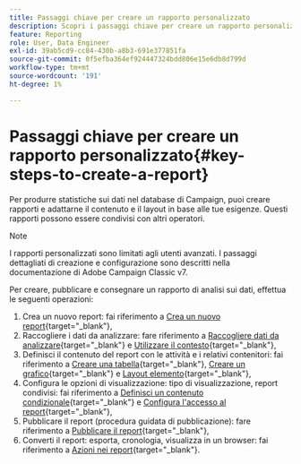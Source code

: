 ```yaml
---
title: Passaggi chiave per creare un rapporto personalizzato
description: Scopri i passaggi chiave per creare un rapporto personalizzato
feature: Reporting
role: User, Data Engineer
exl-id: 39ab5cd9-cc84-430b-a8b3-691e377851fa
source-git-commit: 0f5efba364ef924447324bdd806e15e6db8d799d
workflow-type: tm+mt
source-wordcount: '191'
ht-degree: 1%

---
```


# Passaggi chiave per creare un rapporto personalizzato{#key-steps-to-create-a-report}

Per produrre statistiche sui dati nel database di Campaign, puoi creare rapporti e adattarne il contenuto e il layout in base alle tue esigenze. Questi rapporti possono essere condivisi con altri operatori.

>[!NOTE]
>
>I rapporti personalizzati sono limitati agli utenti avanzati. I passaggi dettagliati di creazione e configurazione sono descritti nella documentazione di Adobe Campaign Classic v7.

Per creare, pubblicare e consegnare un rapporto di analisi sui dati, effettua le seguenti operazioni:

1. Crea un nuovo report: fai riferimento a [Crea un nuovo report](https://experienceleague.adobe.com/docs/campaign-classic/using/reporting/creating-new-reports/creating-a-new-report.html?lang=it){target="_blank"},
1. Raccogliere i dati da analizzare: fare riferimento a [Raccogliere dati da analizzare](https://experienceleague.adobe.com/docs/campaign-classic/using/reporting/creating-new-reports/collecting-data-to-analyze.html){target="_blank"} e [Utilizzare il contesto](https://experienceleague.adobe.com/docs/campaign-classic/using/reporting/creating-new-reports/collecting-data-to-analyze.html){target="_blank"},
1. Definisci il contenuto del report con le attività e i relativi contenitori: fai riferimento a [Creare una tabella](https://experienceleague.adobe.com/docs/campaign-classic/using/reporting/creating-new-reports/creating-a-table.html){target="_blank"}, [Creare un grafico](https://experienceleague.adobe.com/docs/campaign-classic/using/reporting/creating-new-reports/creating-a-chart.html?lang=it){target="_blank"} e [Layout elemento](https://experienceleague.adobe.com/docs/campaign-classic/using/reporting/creating-new-reports/element-layout.html){target="_blank"},
1. Configura le opzioni di visualizzazione: tipo di visualizzazione, report condivisi: fai riferimento a [Definisci un contenuto condizionale](https://experienceleague.adobe.com/docs/campaign-classic/using/reporting/creating-new-reports/defining-a-conditional-content.html){target="_blank"} e [Configura l&#39;accesso al report](https://experienceleague.adobe.com/docs/campaign-classic/using/reporting/creating-new-reports/configuring-access-to-the-report.html?lang=it){target="_blank"},
1. Pubblicare il report (procedura guidata di pubblicazione): fare riferimento a [Pubblicare il report](https://experienceleague.adobe.com/docs/campaign-classic/using/reporting/creating-new-reports/configuring-access-to-the-report.html#publishing-the-report){target="_blank"},
1. Converti il report: esporta, cronologia, visualizza in un browser: fai riferimento a [Azioni nei report](https://experienceleague.adobe.com/docs/campaign-classic/using/reporting/creating-new-reports/actions-on-reports.html){target="_blank"}.
